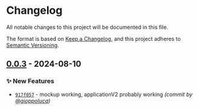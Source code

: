 # Changelog
All notable changes to this project will be documented in this file.

The format is based on [Keep a Changelog](https://keepachangelog.com/en/1.0.0/),
and this project adheres to [Semantic Versioning](https://semver.org/spec/v2.0.0.html).

## [0.0.3] - 2024-08-10
### :sparkles: New Features
- [`917f057`](https://github.com/gioppoluca/gl-timeline/commit/917f0577ae57d58a17d0d96a0748c701b2d63838) - mockup working, applicationV2 probably working *(commit by [@gioppoluca](https://github.com/gioppoluca))*

[0.0.3]: https://github.com/gioppoluca/gl-timeline/compare/0.0.2...0.0.3
